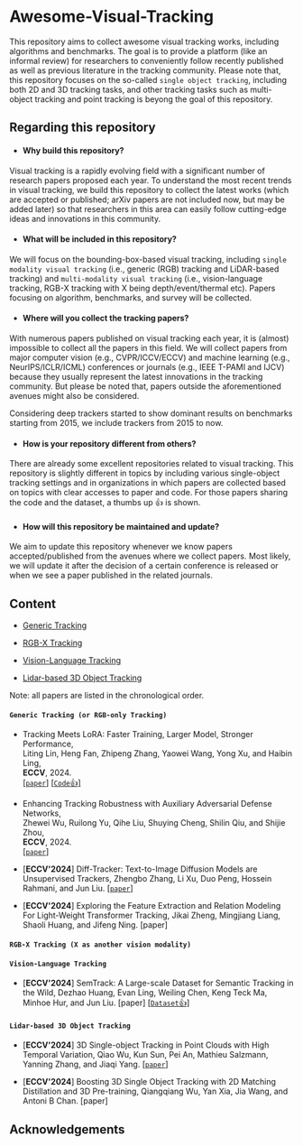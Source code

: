 # Awesome-Visual-Tracking
This repository aims to collect awesome visual tracking works, including algorithms and benchmarks. The goal is to provide a platform (like an informal review) for researchers to conveniently follow recently published as well as previous literature in the tracking community. Please note that, this repository focuses on the so-called `single object tracking`, including both 2D and 3D tracking tasks, and other tracking tasks such as multi-object tracking and point tracking is beyong the goal of this repository.


## Regarding this repository

* #### Why build this repository?
  
Visual tracking is a rapidly evolving field with a significant number of research papers proposed each year. To understand the most recent trends in visual tracking, we build this repository to collect the latest works (which are accepted or published; arXiv papers are not included now, but may be added later) so that researchers in this area can easily follow cutting-edge ideas and innovations in this community. 

* #### What will be included in this repository?

We will focus on the bounding-box-based visual tracking, including `single modality visual tracking` (i.e., generic (RGB) tracking and LiDAR-based tracking) and `multi-modality visual tracking` (i.e., vision-language tracking, RGB-X tracking with X being depth/event/thermal etc). Papers focusing on algorithm, benchmarks, and survey will be collected.

* #### Where will you collect the tracking papers?

With numerous papers published on visual tracking each year, it is (almost) impossible to collect all the papers in this field. We will collect papers from major computer vision (e.g., CVPR/ICCV/ECCV) and machine learning (e.g., NeurIPS/ICLR/ICML) conferences or journals (e.g., IEEE T-PAMI and IJCV) because they usually represent the latest innovations in the tracking community. But please be noted that, papers outside the aforementioned avenues might also be considered.

Considering deep trackers started to show dominant results on benchmarks starting from 2015, we include trackers from 2015 to now.

* #### How is your repository different from others?

There are already some excellent repositories related to visual tracking. This repository is slightly different in topics by including various single-object tracking settings and in organizations in which papers are collected based on topics with clear accesses to paper and code. For those papers sharing the code and the dataset, a thumbs up 👍 is shown.

* #### How will this repository be maintained and update?

We aim to update this repository whenever we know papers accepted/published from the avenues where we collect papers. Most likely, we will update it after the decision of a certain conference is released or when we see a paper published in the related journals.

## Content
- [Generic Tracking](#generic-tracking-or-rgb-only-tracking)
  
- [RGB-X Tracking](#rgb-x-tracking-x-as-another-vision-modality)
  
- [Vision-Language Tracking](#vision-language-tracking)
  
- [Lidar-based 3D Object Tracking](#lidar-based-3d-object-tracking)

Note: all papers are listed in the chronological order.

#### `Generic Tracking (or RGB-only Tracking)`
* Tracking Meets LoRA: Faster Training, Larger Model, Stronger Performance, <br>
  Liting Lin, Heng Fan, Zhipeng Zhang, Yaowei Wang, Yong Xu, and Haibin Ling,<br>
  **ECCV**, 2024.<br>
  [[`paper`]](https://arxiv.org/abs/2403.05231) [[`Code`👍]](https://github.com/LitingLin/LoRAT)<br>
  
  
* Enhancing Tracking Robustness with Auxiliary Adversarial Defense Networks,<br>
  Zhewei Wu, Ruilong Yu, Qihe Liu, Shuying Cheng, Shilin Qiu, and Shijie Zhou,<br>
  **ECCV**, 2024.<br>
   [[`paper`]](https://arxiv.org/abs/2402.17976)

* [**ECCV'2024**] Diff-Tracker: Text-to-Image Diffusion Models are Unsupervised Trackers, Zhengbo Zhang, Li Xu, Duo Peng, Hossein Rahmani, and Jun Liu. [[`paper`]](https://arxiv.org/pdf/2407.08394)

* [**ECCV'2024**] Exploring the Feature Extraction and Relation Modeling For Light-Weight Transformer Tracking, Jikai Zheng, Mingjiang Liang, Shaoli Huang, and Jifeng Ning. [paper]

#### `RGB-X Tracking (X as another vision modality)`

#### `Vision-Language Tracking`
* [**ECCV'2024**] SemTrack: A Large-scale Dataset for Semantic Tracking in the Wild, Dezhao Huang, Evan Ling, Weiling Chen, Keng Teck Ma, Minhoe Hur, and Jun Liu. [paper] [[`Dataset`👍]](https://github.com/sutdcv/SemTrack?tab=readme-ov-file)

#### `Lidar-based 3D Object Tracking`
* [**ECCV'2024**] 3D Single-object Tracking in Point Clouds with High Temporal Variation, Qiao Wu, Kun Sun, Pei An, Mathieu Salzmann, Yanning Zhang, and Jiaqi Yang. [[`paper`]](https://arxiv.org/pdf/2408.02049)

* [**ECCV'2024**] Boosting 3D Single Object Tracking with 2D Matching Distillation and 3D Pre-training, Qiangqiang Wu, Yan Xia, Jia Wang, and Antoni B Chan. [paper]


## Acknowledgements
